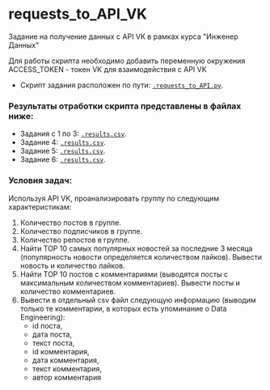 # requests_to_API_VK
Задание на получение данных с API VK в рамках курса "Инженер Данных"

Для работы скрипта необходимо добавить переменную окружения ACCESS_TOKEN - токен VK для взаимодействия с API VK

- Скрипт задания расположен по пути: <code>[.requests_to_API.py](https://github.com/AlexeyAnanchenko/requests_to_API_VK/blob/main/requests_to_API.py)</code>.


### Результаты отработки скрипта представлены в файлах ниже:

- Задания с 1 по 3: <code>[.results.csv](https://github.com/AlexeyAnanchenko/requests_to_API_VK/blob/main/results_1-3.csv)</code>.
- Задание 4: <code>[.results.csv](https://github.com/AlexeyAnanchenko/requests_to_API_VK/blob/main/results_4.csv)</code>.
- Задание 5: <code>[.results.csv](https://github.com/AlexeyAnanchenko/requests_to_API_VK/blob/main/results_5.csv)</code>.
- Задание 6: <code>[.results.csv](https://github.com/AlexeyAnanchenko/requests_to_API_VK/blob/main/results_6.csv)</code>.

### Условия задач:

Используя API VK, проанализировать группу по следующим характеристикам:

1. Количество постов в группе.
2. Количество подписчиков в группе.
3. Количество репостов в группе.
4. Найти TOP 10 самых популярных новостей за последние 3 месяца (популярность новости определяется количеством лайков). Вывести новость и количество лайков.
5. Найти TOP 10 постов с комментариями (выводятся посты с максимальным количеством комментариев). Вывести посты и количество комментариев.
6. Вывести в отдельный csv файл следующую информацию (выводим только те комментарии, в которых есть упоминание о Data Engineering):
    - id поста,
    - дата поста,
    - текст поста,
    - id комментария,
    - дата комментария,
    - текст комментария,
    - автор комментария

